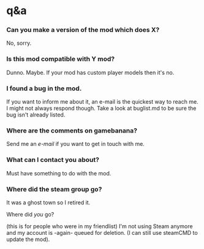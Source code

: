 # q&a
### Can you make a version of the mod which does X?
No, sorry.
### Is this mod compatible with Y mod?
Dunno. Maybe. If your mod has custom player models then it's no.
### I found a bug in the mod.
If you want to inform me about it, an e-mail is the quickest way to reach me. I might not always respond though. Take a look at buglist.md to be sure the bug isn't already listed.
### Where are the comments on gamebanana?
Send me an _e-mail_ if you want to get in touch with me.
### What can I contact you about?
Must have something to do with the mod.
### Where did the steam group go?
It was a ghost town so I retired it.

Where did *you* go?

(this is for people who were in my friendlist) I'm not using Steam anymore and my account is -again- queued for deletion. (I can still use steamCMD to update the mod).